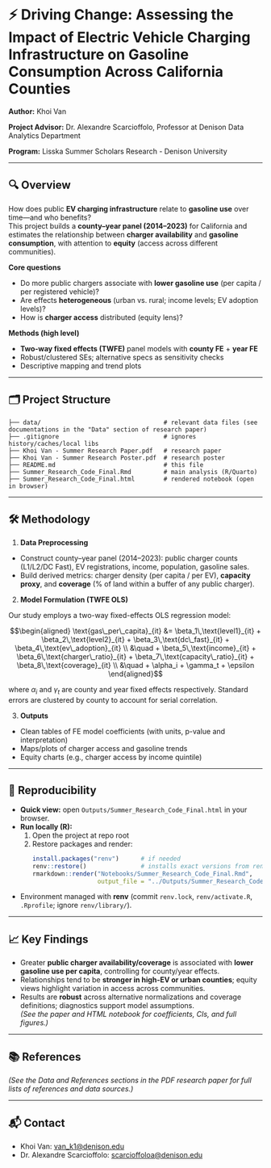 # ⚡ Driving Change: Assessing the Impact of Electric Vehicle Charging Infrastructure on Gasoline Consumption Across California Counties

**Author:** Khoi Van

**Project Advisor:** Dr. Alexandre Scarcioffolo, Professor at Denison Data Analytics Department

**Program:** Lisska Summer Scholars Research - Denison University

---

## 🔍 Overview
How does public **EV charging infrastructure** relate to **gasoline use** over time—and who benefits?  
This project builds a **county–year panel (2014–2023)** for California and estimates the relationship between **charger availability** and **gasoline consumption**, with attention to **equity** (access across different communities).

**Core questions**
- Do more public chargers associate with **lower gasoline use** (per capita / per registered vehicle)?
- Are effects **heterogeneous** (urban vs. rural; income levels; EV adoption levels)?
- How is **charger access** distributed (equity lens)?

**Methods (high level)**
- **Two-way fixed effects (TWFE)** panel models with **county FE** + **year FE**  
- Robust/clustered SEs; alternative specs as sensitivity checks  
- Descriptive mapping and trend plots

---

## 🗂 Project Structure

```
├── data/                                  # relevant data files (see documentations in the "Data" section of research paper)
├── .gitignore                             # ignores history/caches/local libs
├── Khoi Van - Summer Research Paper.pdf   # research paper
├── Khoi Van - Summer Research Poster.pdf  # research poster
├── README.md                              # this file
├── Summer_Research_Code_Final.Rmd         # main analysis (R/Quarto)
├── Summer_Research_Code_Final.html        # rendered notebook (open in browser)
```

---

## 🛠 Methodology

1. **Data Preprocessing**
- Construct county–year panel (2014–2023): public charger counts (L1/L2/DC Fast), EV registrations, income, population, gasoline sales.
- Build derived metrics: charger density (per capita / per EV), **capacity proxy**, and **coverage** (% of land within a buffer of any public charger).

2. **Model Formulation (TWFE OLS)**

Our study employs a two-way fixed-effects OLS regression model:

```math
\begin{aligned}
\text{gas\_per\_capita}_{it} &= \beta_1\,\text{level1}_{it} + \beta_2\,\text{level2}_{it} + \beta_3\,\text{dc\_fast}_{it} + \beta_4\,\text{ev\_adoption}_{it} \\
&\quad + \beta_5\,\text{income}_{it} + \beta_6\,\text{charger\_ratio}_{it} + \beta_7\,\text{capacity\_ratio}_{it} + \beta_8\,\text{coverage}_{it} \\
&\quad + \alpha_i + \gamma_t + \epsilon
\end{aligned}
```

where $\alpha_i$ and $\gamma_t$ are county and year fixed effects respectively. Standard errors are clustered by county to account for serial correlation.

3. **Outputs**
- Clean tables of FE model coefficients (with units, p-value and interpretation)
- Maps/plots of charger access and gasoline trends
- Equity charts (e.g., charger access by income quintile)

---

## 🔁 Reproducibility
- **Quick view:** open `Outputs/Summer_Research_Code_Final.html` in your browser.
- **Run locally (R):**
  1) Open the project at repo root  
  2) Restore packages and render:
     ```r
     install.packages("renv")      # if needed
     renv::restore()               # installs exact versions from renv.lock
     rmarkdown::render("Notebooks/Summer_Research_Code_Final.Rmd",
                       output_file = "../Outputs/Summer_Research_Code_Final.html")
     ```
- Environment managed with **renv** (commit `renv.lock`, `renv/activate.R`, `.Rprofile`; ignore `renv/library/`).

---

## 📈 Key Findings
- Greater **public charger availability/coverage** is associated with **lower gasoline use per capita**, controlling for county/year effects.  
- Relationships tend to be **stronger in high-EV or urban counties**; equity views highlight variation in access across communities.  
- Results are **robust** across alternative normalizations and coverage definitions; diagnostics support model assumptions.  
*(See the paper and HTML notebook for coefficients, CIs, and full figures.)*

---

## 📚 References

*(See the Data and References sections in the PDF research paper for full lists of references and data sources.)*

---

## 📬 Contact
- Khoi Van: van_k1@denison.edu
- Dr. Alexandre Scarcioffolo: scarcioffoloa@denison.edu
